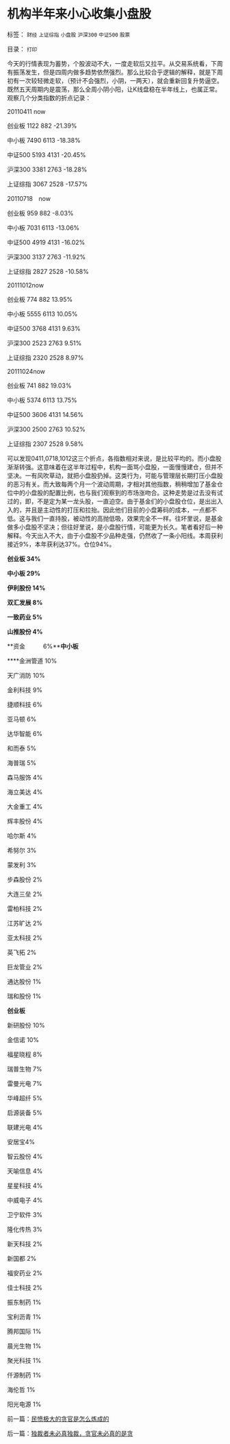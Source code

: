 # 机构半年来小心收集小盘股

标签： `财经` `上证综指` `小盘股` `沪深300` `中证500` `股票` 

目录： `打印`

今天的行情表现为蓄势，个股波动不大，一度走软后又拉平。从交易系统看，下周有振荡发生，但是四周内做多趋势依然强烈。那么比较合乎逻辑的解释，就是下周初有一次较轻微走软，（预计不会强烈，小阴，一两天），就会重新回复升势逼空。既然五天周期内是震荡，那么全周小阴小阳，让K线盘稳在半年线上，也属正常。观察几个分类指数的折点记录：

20110411 now

创业板 1122 882 -21.39%

中小板 7490 6113 -18.38%

中证500 5193 4131 -20.45%

沪深300 3381 2763 -18.28%

上证综指 3067 2528 -17.57%

20110718　now

创业板 959 882 -8.03%

中小板 7031 6113 -13.06%

中证500 4919 4131 -16.02%

沪深300 3137 2763 -11.92%

上证综指 2827 2528 -10.58%

20111012now

创业板 774 882 13.95%

中小板 5555 6113 10.05%

中证500 3768 4131 9.63%

沪深300 2523 2763 9.51%

上证综指 2320 2528 8.97%

20111024now

创业板 741 882 19.03%

中小板 5374 6113 13.75%

中证500 3606 4131 14.56%

沪深300 2500 2763 10.52%

上证综指 2307 2528 9.58%



可以发现0411,0718,1012这三个折点，各指数相对来说，是比较平均的。而小盘股渐渐转强。这意味着在这半年过程中，机构一面骂小盘股，一面慢慢建仓，但并不坚决。一有风吹草动，就把小盘股扔掉。这类行为，可能与管理层长期打压小盘股的恶习有关。而大致每两个月一个波动周期，才相对其他指数，稍稍增加了基金仓位中的小盘股的配置比例，也与我们观察到的市场涨吻合。这种走势是过去没有试过的，即，不是定为某一龙头股，一直迫空。由于基金们的小盘股仓位，是出出入入的，并且是主动性的打压和拉抬。因此他们目前的小盘筹码的成本，一点都不低。这与我们一直持股，被动性的高抛低吸，效果完全不一样。往坏里说，是基金做多小盘股不坚决；但往好里说，是小盘股行情，可能更为长久。笔者看好后一种解释。今天出入不大，由于小盘股不少品种走强，仍然收了一条小阳线。本周获利接近9%，本年获利达37%。仓位94%。

**创业板 34%**

**中小板 29%**

**伊利股份 14%**

**双汇发展 8%**

**一致药业 5%**

**山推股份 4%**

**资金　　　6%****中小板**

****金洲管道 10%

天广消防 10%

金利科技 9%

捷顺科技 6%

亚马顿 6%

达华智能 6%

和而泰 5%

海普瑞 5%

森马服饰 4%

海立美达 4%

大金重工 4%

辉丰股份 4%

哈尔斯 4%

希努尔 3%

蒙发利 3%

步森股份 2%

大连三垒 2%

雷柏科技 2%

江苏旷达 2%

亚太科技 2%

英飞拓 2%

巨龙管业 2%

通达股份 1%

瑞和股份 1%



**创业板**

新研股份 10%

金信诺 10%

福星晓程 8%

瑞普生物 7%

雷曼光电 7%

华峰超纤 5%

启源装备 5%

联建光电 4%

安居宝4%

智云股份 4%

天喻信息 4%

星星科技 4%

中威电子 4%

卫宁软件 3%

隆化传热 3%

新天科技 2%

新国都 2%

福安药业 2%

佳士科技 2%

振东制药 1%

宝利沥青 1%

腾邦国际 1%

晨光生物 1%

聚光科技 1%

仟源制药 1%

海伦哲 1%

阳光电源 1%

前一篇：[民愤极大的贪官是怎么炼成的](../../../2011/11/3/民愤极大的贪官是怎么炼成的.md)

后一篇：[独裁者未必真独裁，贪官未必真的是贪](../../../2011/11/4/独裁者未必真独裁，贪官未必真的是贪.md)